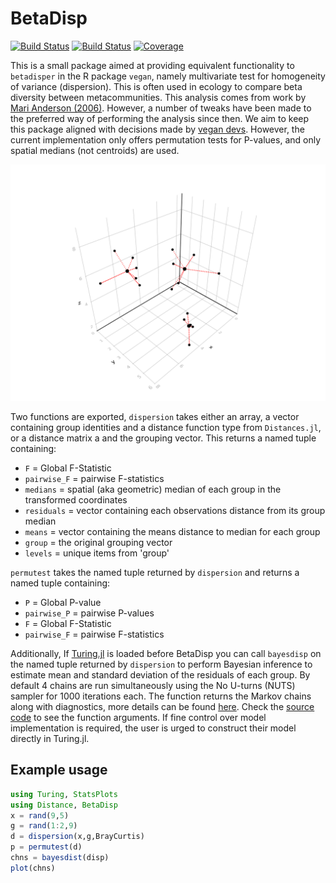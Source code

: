 # BetaDisp


[![Build Status](https://github.com/EvoArt/BetaDisp.jl/workflows/CI/badge.svg)](https://github.com/EvoArt/BetaDisp.jl/actions)
[![Build Status](https://ci.appveyor.com/api/projects/status/github/EvoArt/BetaDisp.jl?svg=true)](https://ci.appveyor.com/project/EvoArt/BetaDisp-jl)
[![Coverage](https://codecov.io/gh/EvoArt/BetaDisp.jl/branch/master/graph/badge.svg)](https://codecov.io/gh/EvoArt/BetaDisp.jl)

This is a small package aimed at providing equivalent functionality to `betadisper` in the R package `vegan`, namely multivariate test for homogeneity of variance (dispersion). This is often used in ecology to compare beta diversity between metacommunities. This analysis comes from work by [Mari Anderson (2006)](https://onlinelibrary.wiley.com/doi/10.1111/j.1541-0420.2005.00440.x). However, a number of tweaks have been made to the preferred way of performing the analysis since then. We aim to keep this package aligned with decisions made by [vegan devs](https://github.com/vegandevs/vegan/blob/master/R/betadisper.R). However, the current implementation only offers permutation tests for P-values, and only spatial medians (not centroids) are used. 

<img src="https://github.com/EvoArt/BetaDisp.jl/blob/master/docs/disp.svg">

Two functions are exported, `dispersion` takes either an array, a vector containing group identities and a distance function type from `Distances.jl`, or a distance matrix a and the grouping vector. This returns a named tuple containing:
*    `F` = Global F-Statistic 
*    `pairwise_F` = pairwise F-statistics
*    `medians` = spatial (aka geometric) median of each group in the transformed coordinates
*    `residuals` = vector containing each observations distance from its group median
*    `means` = vector containing the means distance to median for each group
*    `group` = the original grouping vector
*    `levels` = unique items from 'group'

`permutest` takes the named tuple returned by `dispersion` and returns a named tuple containing:
 *   `P` = Global P-value
 *   `pairwise_P` = pairwise P-values
 *   `F` = Global F-Statistic 
 *   `pairwise_F` = pairwise F-statistics

Additionally, If [Turing.jl](https://turing.ml/stable/) is loaded before BetaDisp you can call `bayesdisp` on the named tuple returned by `dispersion` to perform Bayesian inference to estimate mean and standard deviation of the residuals of each group. By default 4 chains are run simultaneously using the No U-turns (NUTS) sampler for 1000 iterations each. The function returns the Markov chains along with diagnostics, more details can be found [here](https://turinglang.github.io/MCMCChains.jl/dev/). Check the [source code](https://github.com/EvoArt/BetaDisp.jl/blob/master/src/Bayes.jl) to see the function arguments. If fine control over model implementation is required, the user is urged to construct their model directly in Turing.jl.

## Example usage

```julia
using Turing, StatsPlots
using Distance, BetaDisp
x = rand(9,5)
g = rand(1:2,9)
d = dispersion(x,g,BrayCurtis)
p = permutest(d)
chns = bayesdist(disp)
plot(chns)
```


